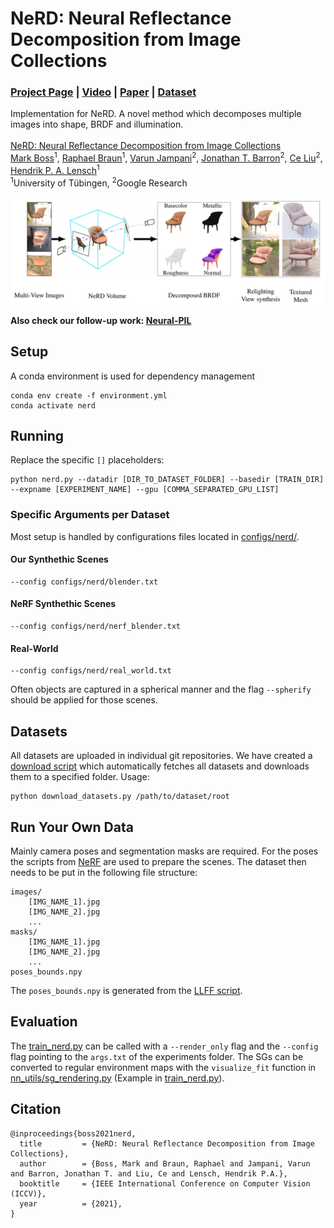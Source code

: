 # NeRD: Neural Reflectance Decomposition from Image Collections

### [Project Page](https://markboss.me/publication/2021-nerd/) | [Video](https://youtu.be/JL-qMTXw9VU) | [Paper](https://arxiv.org/abs/2012.03918) | [Dataset](download_datasets.py)

Implementation for NeRD. A novel method which decomposes multiple images into shape, BRDF and illumination.
<br><br>
[NeRD: Neural Reflectance Decomposition from Image Collections](https://markboss.me/publication/2021-nerd/)<br>
[Mark Boss](https://markboss.me)<sup>1</sup>, [Raphael Braun](https://uni-tuebingen.de/en/fakultaeten/mathematisch-naturwissenschaftliche-fakultaet/fachbereiche/informatik/lehrstuehle/computergrafik/lehrstuhl/mitarbeiter/raphael-braun/)<sup>1</sup>, [Varun Jampani](https://varunjampani.github.io)<sup>2</sup>, [Jonathan T. Barron](https://jonbarron.info)<sup>2</sup>, [Ce Liu](http://people.csail.mit.edu/celiu/)<sup>2</sup>, [Hendrik P. A. Lensch](https://uni-tuebingen.de/en/faculties/faculty-of-science/departments/computer-science/lehrstuehle/computergrafik/computer-graphics/staff/prof-dr-ing-hendrik-lensch/)<sup>1</sup><br>
<sup>1</sup>University of Tübingen, <sup>2</sup>Google Research 
<br><br>
![](images/teaser.jpg)

**Also check our follow-up work: [Neural-PIL](https://github.com/cgtuebingen/Neural-PIL)**

## Setup

A conda environment is used for dependency management

```
conda env create -f environment.yml
conda activate nerd
```
## Running

Replace the specific `[]` placeholders:

```
python nerd.py --datadir [DIR_TO_DATASET_FOLDER] --basedir [TRAIN_DIR] --expname [EXPERIMENT_NAME] --gpu [COMMA_SEPARATED_GPU_LIST]
```

### Specific Arguments per Dataset

Most setup is handled by configurations files located in [configs/nerd/](configs/nerd/).
#### Our Synthethic Scenes

```
--config configs/nerd/blender.txt
```

#### NeRF Synthethic Scenes

```
--config configs/nerd/nerf_blender.txt
```

#### Real-World

```
--config configs/nerd/real_world.txt 
```

Often objects are captured in a spherical manner and the flag `--spherify` should be applied for those scenes.

## Datasets

All datasets are uploaded in individual git repositories. We have created a [download script](download_datasets.py) which automatically fetches all datasets and downloads them to a specified folder. Usage: 

```shell
python download_datasets.py /path/to/dataset/root
```
## Run Your Own Data

Mainly camera poses and segmentation masks are required. For the poses the scripts from [NeRF](https://github.com/bmild/nerf#generating-poses-for-your-own-scenes) are used to prepare the scenes. The dataset then needs to be put in the following file structure:

```
images/
    [IMG_NAME_1].jpg
    [IMG_NAME_2].jpg
    ...
masks/
    [IMG_NAME_1].jpg
    [IMG_NAME_2].jpg
    ...
poses_bounds.npy
```

The `poses_bounds.npy` is generated from the [LLFF script](https://github.com/bmild/nerf#dont-have-poses).

## Evaluation

The [train_nerd.py](train_nerd.py) can be called with a `--render_only` flag and the `--config` flag pointing to the `args.txt` of the experiments folder. The SGs can be converted to regular environment maps with the `visualize_fit` function in [nn_utils/sg_rendering.py](nn_utils/sg_rendering.py) (Example in [train_nerd.py](train_nerd.py#L631)).
## Citation

```
@inproceedings{boss2021nerd,
  title         = {NeRD: Neural Reflectance Decomposition from Image Collections},
  author        = {Boss, Mark and Braun, Raphael and Jampani, Varun and Barron, Jonathan T. and Liu, Ce and Lensch, Hendrik P.A.},
  booktitle     = {IEEE International Conference on Computer Vision (ICCV)},
  year          = {2021},
}
```
